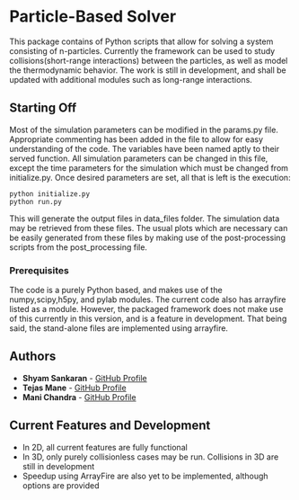 # Particle-Based Solver

This package contains of Python scripts that allow for solving a system consisting of n-particles. Currently the framework can be used to study collisions(short-range interactions) between the particles, as well as model the thermodynamic behavior. The work is still in development, and shall be updated with additional modules such as long-range interactions.

## Starting Off

Most of the simulation parameters can be modified in the params.py file. Appropriate commenting has been added in the file to allow for easy understanding of the code. The variables have been named aptly to their served function. All simulation parameters can be changed in this file, except the time parameters for the simulation which must be changed from initialize.py. Once desired parameters are set, all that is left is the execution:

```
python initialize.py
python run.py
```

This will generate the output files in data_files folder. The simulation data may be retrieved from these files. The usual plots which are necessary can be easily generated from these files by making use of the post-processing scripts from the post_processing file.


### Prerequisites

The code is a purely Python based, and makes use of the numpy,scipy,h5py, and pylab modules. The current code also has arrayfire listed as a module. However, the packaged framework does not make use of this currently in this version, and is a feature in development. That being said, the stand-alone files are implemented using arrayfire.

## Authors

* **Shyam Sankaran** - [GitHub Profile](https://github.com/ShyamSS-95)
* **Tejas Mane** - [GitHub Profile](https://github.com/TejasMane)
* **Mani Chandra** - [GitHub Profile](https://github.com/mchandra)


## Current Features and Development

* In 2D, all current features are fully functional
* In 3D, only purely collisionless cases may be run. Collisions in 3D are still in development
* Speedup using ArrayFire are also yet to be implemented, although options are provided